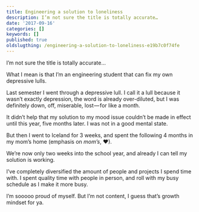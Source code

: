 ```yaml
---
title: Engineering a solution to loneliness
description: I’m not sure the title is totally accurate…
date: '2017-09-16'
categories: []
keywords: []
published: true
oldslugthing: /engineering-a-solution-to-loneliness-e19b7c0f74fe
---
```


I’m not sure the title is totally accurate…

What I mean is that I’m an engineering student that can fix my own depressive lulls.

Last semester I went through a depressive lull. I call it a lull because it wasn’t exactly depression, the word is already over-diluted, but I was definitely down, off, miserable, lost — for like a month.

It didn’t help that my solution to my mood issue couldn’t be made in effect until this year, five months later. I was not in a good mental state.

But then I went to Iceland for 3 weeks, and spent the following 4 months in my mom’s home (emphasis on _mom’s_, ❤).

We’re now only two weeks into the school year, and already I can tell my solution is working.

I’ve completely diversified the amount of people and projects I spend time with. I spent quality time with people in person, and roll with my busy schedule as I make it more busy.

I’m sooooo proud of myself. But I’m not content, I guess that’s growth mindset for ya.

